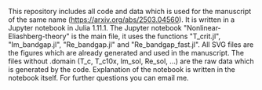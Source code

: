 This repository includes all code and data which is used for the manuscript of the same name (https://arxiv.org/abs/2503.04560). It is written in a Jupyter notebook in Julia 1.11.1. The Jupyter notebook "Nonlinear-Eliashberg-theory" is the main file, it uses the functions "T_crit.jl", "Im_bandgap.jl", "Re_bandgap.jl" and "Re_bandgap_fast.jl". All SVG files are the figures which are already generated and used in the manuscript. The files without .domain (T_c, T_c10x, Im_sol, Re_sol, ...) are the raw data which is generated by the code. Explanation of the notebook is written in the notebook itself. For further questions you can email me.
